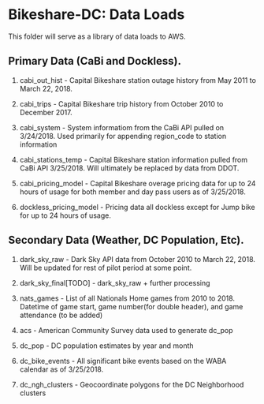 # Bikeshare-DC: Data Loads

This folder will serve as a library of data loads to AWS.  

## Primary Data (CaBi and Dockless).

1. cabi_out_hist - Capital Bikeshare station outage history from May 2011 to March 22, 2018.

1. cabi_trips - Capital Bikeshare trip history from October 2010 to December 2017.

1. cabi_system - System informatiom from the CaBi API pulled on 3/24/2018.  Used primarily for appending region_code to station information 

1. cabi_stations_temp - Capital Bikeshare station information pulled from CaBi API 3/25/2018.  Will ultimately be replaced by data from DDOT.

1. cabi_pricing_model - Capital Bikeshare overage pricing data for up to 24 hours of usage for both member and day pass users as of 3/25/2018.

1. dockless_pricing_model - Pricing data all dockless except for Jump bike for up to 24 hours of usage.

## Secondary Data (Weather, DC Population, Etc).

1. dark_sky_raw - Dark Sky API data from October 2010 to March 22, 2018.  Will be updated for rest of pilot period  at some point.

1. dark_sky_final[TODO] - dark_sky_raw + further processing

1. nats_games - List of all Nationals Home games from 2010 to 2018.  Datetime of game start, game number(for double header), and game attendance (to be added)

1. acs - American Community Survey data used to generate dc_pop

1. dc_pop - DC population estimates by year and month

1. dc_bike_events - All significant bike events based on the WABA calendar as of 3/25/2018.

1. dc_ngh_clusters - Geocoordinate polygons for the DC Neighborhood clusters


